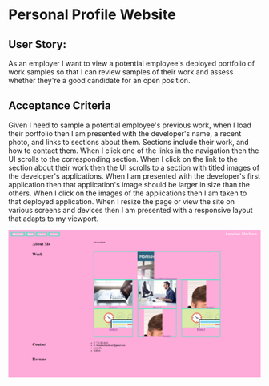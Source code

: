 # Personal Profile Website

## User Story:
As an employer
I want to view a potential employee's deployed portfolio of work samples
so that I can review samples of their work and assess whether they're a good candidate for an open position.

## Acceptance Criteria

Given I need to sample a potential employee's previous work, when I load their portfolio
then I am presented with the developer's name, a recent photo, and links to sections about them. Sections include their work, and how to contact them. When I click one of the links in the navigation then the UI scrolls to the corresponding section. When I click on the link to the section about their work then the UI scrolls to a section with titled images of the developer's applications. When I am presented with the developer's first application then that application's image should be larger in size than the others. When I click on the images of the applications then I am taken to that deployed application.
When I resize the page or view the site on various screens and devices then I am presented with a responsive layout that adapts to my viewport.

![alt text](/assets/pictures/Screenshot%202023-04-13%20054106.png "Screenshot of portfolio")